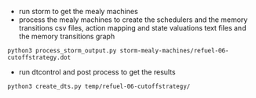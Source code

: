 - run storm to get the mealy machines
- process the mealy machines to create the schedulers and the memory transitions csv files, action mapping and state valuations text files and the memory transitions graph
```python3
python3 process_storm_output.py storm-mealy-machines/refuel-06-cutoffstrategy.dot
```

- run dtcontrol and post process to get the results
```python3
python3 create_dts.py temp/refuel-06-cutoffstrategy/
```